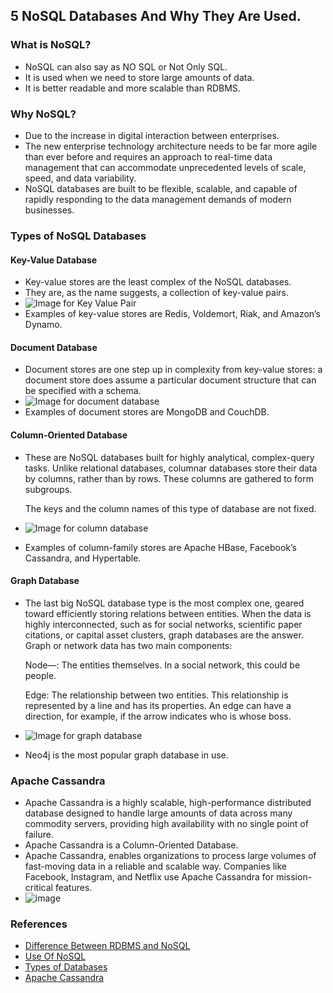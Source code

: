 ## 5 NoSQL Databases And Why They Are Used.

### What is NoSQL?
* NoSQL can also say as NO SQL or Not Only SQL.
* It is used when we need to store large amounts of data.
* It is better readable and more scalable than RDBMS.

### Why NoSQL?
* Due to the increase in digital interaction between enterprises.
* The new enterprise technology architecture needs to be far more agile than ever before and requires an approach to real-time data management that can accommodate unprecedented levels of scale, speed, and data variability.
* NoSQL databases are built to be flexible, scalable, and capable of rapidly responding to the data management demands of modern businesses. 

### Types of NoSQL Databases

#### Key-Value Database
* Key-value stores are the least complex of the NoSQL databases.
* They are, as the name suggests, a collection of key-value pairs.
* ![Image for Key Value Pair](https://user-images.githubusercontent.com/95225089/183360583-a408d21c-83c4-4d81-bcb6-862366d1c38c.png)
* Examples of key-value stores are Redis, Voldemort, Riak, and Amazon’s Dynamo.

#### Document Database
* Document stores are one step up in complexity from key-value stores: a document store does assume a particular document structure that can be specified with a schema.
* ![Image for document database](https://www.researchgate.net/profile/Meenu-Dave/publication/303856633/figure/fig5/AS:370757357064196@1465406850186/Document-Store-Databases-3-Columnar-Databases-Columnar-Databases-are-also-known-as.png)
* Examples of document stores are MongoDB and CouchDB.

#### Column-Oriented Database
* These are NoSQL databases built for highly analytical, complex-query tasks. Unlike relational databases, columnar databases store their data by           columns, rather than by rows. These columns are gathered to form subgroups.

    The keys and the column names of this type of database are not fixed.
* ![Image for column database](https://assets-global.website-files.com/620d42e86cb8ec4d0839e59d/6230f60beb40de5402e42afd_61c9dc6201b6e4d8debe7976_Columnar-Database-Diagram.png)
* Examples of column-family stores are Apache HBase, Facebook’s Cassandra, and Hypertable.

#### Graph Database
* The last big NoSQL database type is the most complex one, geared toward efficiently storing relations between entities. When the data is highly interconnected, such as for social networks, scientific paper citations, or capital asset clusters, graph databases are the answer. Graph or network data has two main components:

    Node—: The entities themselves. In a social network, this could be people.

    Edge: The relationship between two entities. This relationship is represented by a line and has its properties. An edge can have a direction, for             example, if the arrow indicates who is whose boss. 
 * ![Image for graph database](https://phoenixnap.com/kb/wp-content/uploads/2021/04/Graph-of-phoenixNap-network-locations.png)
 * Neo4j is the most popular graph database in use.
 ### Apache Cassandra
 * Apache Cassandra is a highly scalable, high-performance distributed database designed to handle large amounts of data across many commodity servers,      providing high availability with no single point of failure.
 * Apache Cassandra is a Column-Oriented Database.
 * Apache Cassandra, enables organizations to process large volumes of fast-moving data in a reliable and scalable way. Companies like            Facebook, Instagram, and Netflix use Apache Cassandra for mission-critical features.
 * ![image](https://www.hostinger.com/tutorials/wp-content/uploads/sites/2/2023/01/how-does-cassandra-work.webp?_gl=1*1oih0mu*_ga*NTM5NDg1NTcwLjE2ODk0ODYxNjM.*_ga_73N1QWLEMH*MTY4OTQ4NjE2Mi4xLjEuMTY4OTQ4NjE2Mi42MC4wLjA.&_ga=2.222404383.521560767.1689486166-539485570.1689486163)
  
### References
* [Difference Between RDBMS and NoSQL](https://www.geeksforgeeks.org/difference-between-relational-database-and-nosql/)
* [Use Of NoSQL](https://www.couchbase.com/resources/why-nosql)
* [Types of Databases](https://dzone.com/articles/nosql-database-types-1)
* [Apache Cassandra](https://www.tutorialspoint.com/cassandra/cassandra_introduction.htm)

